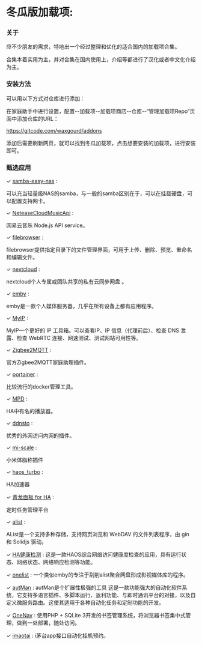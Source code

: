 # 冬瓜版加载项: 



### 关于

应不少朋友的需求，特地出一个经过整理和优化的适合国内的加载项合集。

合集本着实用为主，并对合集在国内使用上，介绍等都进行了汉化或者中文化介绍为主。



### 安装方法

可以用以下方式对仓库进行添加：

在家庭助手中进行设置，配置--加载项--加载项商店--仓库--“管理加载项Repo“页面中添加仓库的URL：

https://gitcode.com/waxgourd/addons

添加后需要刷新网页，就可以找到冬瓜加载项，点击想要安装的加载项，进行安装即可。

### 甄选应用

&#10003;  [samba-easy-nas](samba-easy-nas/) : 

可以充当轻量级NAS的samba，与一般的samba区别在于，可以在挂载硬盘，可以配置支持网卡。

&#10003;  [NeteaseCloudMusicApi](NeteaseCloudMusicApi/) : 

网易云音乐 Node.js API service。

&#10003;  [filebrowser](filebrowser/) : 

filebrowser提供指定目录下的文件管理界面，可用于上传、删除、预览、重命名和编辑文件。

&#10003;  [nextcloud](nextcloud/) : 

nextcloud个人专属或团队共享的私有云同步网盘 。

&#10003;  [emby](emby/) : 

emby是一款个人媒体服务器，几乎在所有设备上都有应用程序。

&#10003;  [MyIP](MyIP/) : 

MyIP一个更好的 IP 工具箱。可以查看IP、IP 信息（代理前后）、检查 DNS 泄露、检查 WebRTC 连接、网速测试、测试网站可用性等。

&#10003;  [Zigbee2MQTT](zigbee2mqtt/) : 

官方Zigbee2MQTT家庭助理插件。

&#10003;  [portainer](portainer/) : 

比较流行的docker管理工具。

&#10003;  [MPD](mpd/) : 

HA中有名的播放器。

&#10003;  [ddnsto](ddnsto/) : 

优秀的外网访问内网的插件。

&#10003;  [mi-scale](mi-scale/) : 

小米体脂称插件

&#10003;  [haos_turbo](haos_turbo/) : 

HA加速器

&#10003;  [青龙面板 for HA](qinglong/) : 

定时任务管理平台

&#10003;  [alist](alist/) : 

AList是一个支持多种存储，支持网页浏览和 WebDAV 的文件列表程序，由 gin 和 Solidjs 驱动。

&#10003;  [HA健康检测](boost/) : 
这是一款HAOS综合网络访问健康度检查的应用，具有运行状态、网络状态、网络响应检测等功能。

&#10003; [onelist](onelist/) :
一个类似emby的专注于刮削alist聚合网盘形成影视媒体库的程序。

&#10003;  [autMan](autman/) : 
autMan是个扩展性极强的工具
这是一款功能强大的自动化软件系统，它支持多语言插件、多脚本运行、返利功能、与即时通讯平台的对接，以及自定义微服务路由。这使其适用于各种自动化任务和定制功能的开发。

&#10003;  [OneNav](onenav/) : 
使用PHP + SQLite 3开发的书签管理系统，将浏览器书签集中式管理，做到一处部署，随处访问。

&#10003;  [imaotai](imaotai/) : 
i茅台app接口自动化挂机预约。